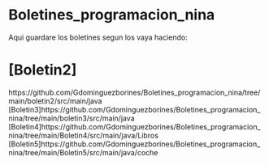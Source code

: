 # Boletines_programacion_nina
 Aqui guardare los boletines segun los vaya haciendo:
 <h1>[Boletin2]</h1>https://github.com/Gdominguezborines/Boletines_programacion_nina/tree/main/boletin2/src/main/java
 [Boletin3]https://github.com/Gdominguezborines/Boletines_programacion_nina/tree/main/boletin3/src/main/java
 [Boletin4]https://github.com/Gdominguezborines/Boletines_programacion_nina/tree/main/Boletin4/src/main/java/Libros
 [Boletin5]https://github.com/Gdominguezborines/Boletines_programacion_nina/tree/main/Boletin5/src/main/java/coche
